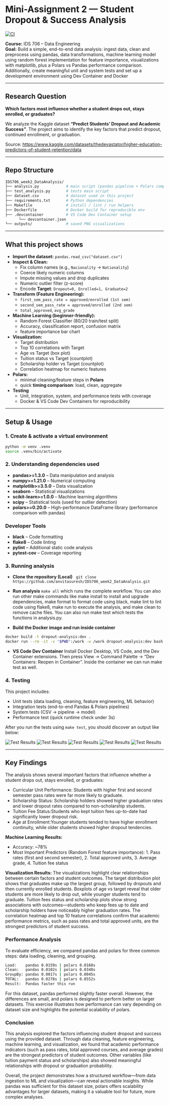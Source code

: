# Mini-Assignment 2 — Student Dropout & Success Analysis

[![CI](https://github.com/anvitasuresh/IDS706_week2_DataAnalysis/actions/workflows/ci.yml/badge.svg)](https://github.com/anvitasuresh/IDS706_week2_DataAnalysis/actions/workflows/ci.yml)

**Course:** IDS 706 – Data Engineering  
**Goal:** Build a simple, end-to-end data analysis: ingest data, clean and preprocess using pandas, data transformations, machine learning model using random forest implementation for feature importance, visualizations with matplotlib, plus a Polars vs Pandas performance comparison. Additionally, create meaningful unit and system tests and set up a development environment using Dev Container and Docker

---

## Research Question
**Which factors most influence whether a student drops out, stays enrolled, or graduates?**

We analyze the Kaggle dataset **“Predict Students’ Dropout and Academic Success”**. The project aims to identify the key factors that predict dropout, continued enrollment, or graduation.  

Source: https://www.kaggle.com/datasets/thedevastator/higher-education-predictors-of-student-retention/data

---

## Repo Structure

```bash
IDS706_week2_DataAnalysis/
├── analysis.py            # main script (pandas pipeline + Polars comparison)
├── test_analysis.py       # tests main script
├── dataset.csv            # dataset used in this project
├── requirements.txt       # Python dependencies
├── Makefile               # install / lint / run helpers
├── Dockerfile             # Docker build for reproducible env
├── .devcontainer          # VS Code Dev Container setup
      └── devcontainer.json
└── outputs/               # saved PNG visualizations
```

---

## What this project shows
- **Import the dataset:** `pandas.read_csv("dataset.csv")`
- **Inspect & Clean:**
  - Fix column names (e.g., `Nacionality` → `Nationality`)
  - Coerce likely numeric columns
  - Impute missing values and drop duplicates
  - Numeric outlier filter (z-score)
  - Encode **Target**: `Dropout=0, Enrolled=1, Graduate=2`
- **Transform (Feature Engineering):**
  - `first_sem_pass_rate = approved/enrolled (1st sem)`
  - `second_sem_pass_rate = approved/enrolled (2nd sem)`
  - `total_approved`, `avg_grade`
- **Machine Learning (beginner-friendly):**
  - Random Forest Classifier (80/20 train/test split)
  - Accuracy, classification report, confusion matrix
  - feature importance bar chart
- **Visualization:**
  - Target distribution
  - Top 10 correlations with Target
  - Age vs Target (box plot)
  - Tuition status vs Target (countplot)
  - Scholarship holder vs Target (countplot)
  - Correlation heatmap for numeric features
- **Polars:**
  - minimal cleaning/feature steps in **Polars**
  - quick **timing comparison**: load, clean, aggregate
- **Testing**
  - Unit, integration, system, and performance tests with coverage
  - Docker & VS Code Dev Containers for reproducibility

---

## Setup & Usage

### 1. Create & activate a virtual environment
```bash
python -m venv .venv
source .venv/bin/activate
```
### 2. Understanding dependencies used

- **pandas>=1.3.0** – Data manipulation and analysis  
- **numpy>=1.21.0** – Numerical computing  
- **matplotlib>=3.5.0** – Data visualization  
- **seaborn** – Statistical visualizations  
- **scikit-learn>=1.0.0** – Machine learning algorithms  
- **scipy** – Statistical tools (used for outlier detection)  
- **polars>=0.20.0** – High-performance DataFrame library (performance comparison with pandas)  

### Developer Tools
- **black** – Code formatting  
- **flake8** – Code linting  
- **pylint** – Additional static code analysis  
- **pytest-cov** – Coverage reporting  

### 3. Running analysis

- **Clone the repository (Local)**
` git clone https://github.com/anvitasuresh/IDS706_week2_DataAnalysis.git`

- **Run analysis**
`make all` which runs the complete workflow. You can also run other make commands like make install to install and upgrade dependencies, make format to format code using black, make lint to lint code using flake8, make run to execute the analysis, and make clean to remove cache files. You can also run make test which tests the functions in analysis.py.

- **Build the Docker image and run inside container**

```bash
docker build -t dropout-analysis:dev .
docker run --rm -it -v "$PWD":/work -w /work dropout-analysis:dev bash -lc "make tests"
```

- **VS Code Dev Container**
Install Docker Desktop, VS Code, and the Dev Container extensions. Then press View → Command Palette → “Dev Containers: Reopen in Container”. Inside the container we can run make test as well. 

### 4. Testing
This project includes:
- Unit tests (data loading, cleaning, feature engineering, ML behavior)
- Integration tests (end-to-end Pandas & Polars pipelines)
- System tests (CSV → pipeline → model)
- Performance test (quick runtime check under 3s)

After you run the tests using `make test`, you should discover an output like below:

![Test Results](testing/test_results.png)
![Test Results](testing/test_results1.png)
![Test Results](testing/test_results2.png)
![Test Results](testing/test_results3.png)
![Test Results](testing/test_results4.png)

---

## Key Findings

The analysis shows several important factors that influence whether a student drops out, stays enrolled, or graduates:
- Curricular Unit Performance: Students with higher first and second semester pass rates were far more likely to graduate.
- Scholarship Status: Scholarship holders showed higher graduation rates and lower dropout rates compared to non-scholarship students.
- Tuition Fee Status:Students who kept tuition fees up-to-date had significantly lower dropout risk.
- Age at Enrollment:Younger students tended to have higher enrollment continuity, while older students showed higher dropout tendencies.

**Machine Learning Results:**
- Accuracy: ~78%
- Most Important Predictors (Random Forest feature importance): 1. Pass rates (first and second semester), 2. Total approved units, 3. Average grade, 4. Tuition fee status

**Visualization Results:**
The visualizations highlight clear relationships between certain factors and student outcomes. The target distribution plot shows that graduates make up the largest group, followed by dropouts and then currently enrolled students. Boxplots of age vs target reveal that older students are more likely to drop out, while younger students tend to graduate. Tuition fees status and scholarship plots show strong associations with outcomes—students who keep fees up to date and scholarship holders have noticeably higher graduation rates. The correlation heatmap and top 10 feature correlations confirm that academic performance metrics, such as pass rates and total approved units, are the strongest predictors of student success.

### Performance Analysis

To evaluate efficiency, we compared pandas and polars for three common steps: data loading, cleaning, and grouping.

```bash
Load:    pandas 0.0159s | polars 0.0168s
Clean:   pandas 0.0102s | polars 0.0340s
GroupBy: pandas 0.0017s | polars 0.0045s
TOTAL:   pandas 0.0278s | polars 0.0552s
Result:  Pandas faster this run
```

For this dataset, pandas performed slightly faster overall. However, the differences are small, and polars is designed to perform better on larger datasets. This exercise illustrates how performance can vary depending on dataset size and highlights the potential scalability of polars.

### Conclusion

This analysis explored the factors influencing student dropout and success using the provided dataset. Through data cleaning, feature engineering, machine learning, and visualization, we found that academic performance indicators (such as pass rates, total approved courses, and average grades) are the strongest predictors of student outcomes. Other variables (like tuition payment status and scholarships) also showed meaningful relationships with dropout or graduation probability.

Overall, the project demonstrates how a structured workflow—from data ingestion to ML and visualization—can reveal actionable insights. While pandas was sufficient for this dataset size, polars offers scalability advantages for larger datasets, making it a valuable tool for future, more complex analyses.



